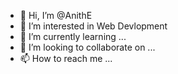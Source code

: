 - 👋 Hi, I’m @AnithE
- 👀 I’m interested in Web Devlopment
- 🌱 I’m currently learning ...
- 💞️ I’m looking to collaborate on ...
- 📫 How to reach me ...

<!---
AnithE/AnithE is a ✨ special ✨ repository because its `README.md` (this file) appears on your GitHub profile.
You can click the Preview link to take a look at your changes.
--->
